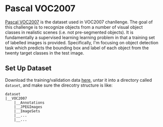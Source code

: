 # Pascal VOC2007

[Pascal VOC2007](http://host.robots.ox.ac.uk/pascal/VOC/voc2007/index.html) is the dataset used in VOC2007 chanllenge. The goal of this challenge is to recognize objects from a number of visual object classes in realistic scenes (i.e. not pre-segmented objects). It is fundamentally a supervised learning learning problem in that a training set of labelled images is provided. Specifically, I'm focusing on object detection task which predicts the bounding box and label of each object from the twenty target classes in the test image.

## Set Up Dataset

Download the training/validation data [here](http://host.robots.ox.ac.uk/pascal/VOC/voc2007/VOCtrainval_06-Nov-2007.tar), untar it into a directory called `dataset`, and make sure the direcotry structure is like:

```
dataset
|__VOC2007
    |__Annotations
    |__JPEGImages
    |__ImageSets
    |__...
    |__...
```